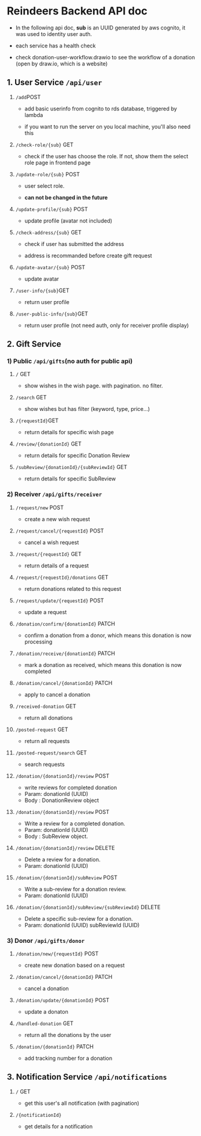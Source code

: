 # Reindeers Backend API doc

+ In the following api doc, **sub** is an UUID generated by aws cognito, it was used to identity user auth.

+ each service has a health check

+ check donation-user-workflow.drawio to see the workflow of a donation (open by draw.io, which is a website)

## 1. User Service `/api/user`

1) `/add`POST
   
   + add basic userinfo from cognito to rds database, triggered by lambda
   
   + if you want to run the server on you local machine, you'll also need this

2) `/check-role/{sub}` GET
   
   + check if the user has choose the role. If not, show them the select role page in frontend page

3) `/update-role/{sub}` POST
   
   + user select role.  
   
   + **can not be changed in the future**

4) `/update-profile/{sub}` POST
   
   + update profile (avatar not included)

5) `/check-address/{sub}` GET
   
   + check if user has submitted the address
   
   + address is recommanded before create gift request

6) `/update-avatar/{sub}` POST
   
   + update avatar

7) `/user-info/{sub}`GET
   
   + return user profile

8) `/user-public-info/{sub}`GET
   
   + return user profile (not need auth, only for receiver profile display)

## 2. Gift Service

### 1) Public `/api/gifts`(no auth for public api)

1. `/` GET
   
   + show wishes in the wish page. with pagination. no filter.

2. `/search` GET
   
   + show wishes but has filter (keyword, type, price...)

3. `/{requestId}`GET
   
   + return details for specific wish page

4. `/review/{donationId}` GET
   + return details for specific Donation Review 

5. `/subReview/{donationId}/{subReviewId}` GET
   + return details for specific SubReview


### 2) Receiver `/api/gifts/receiver`

1. `/request/new` POST
   
   + create a new wish request

2. `/request/cancel/{requestId}` POST
   
   + cancel a wish request

3. `/request/{requestId}` GET
   
   + return details of a request

4. `/request/{requestId}/donations`  GET
   
   + return donations related to this request

5. `/request/update/{requestId}` POST
   
   + update a request

6. `/donation/confirm/{donationId}` PATCH
   
   + confirm a donation from a donor, which means this donation is now processing

7. `/donation/receive/{donationId}` PATCH
   
   + mark a donation as received, which means this donation is now completed

8. `/donation/cancel/{donationId}` PATCH
   
   + apply to cancel a donation

9. `/received-donation` GET
   
   + return all donations

10. `/posted-request` GET
    
    + return all requests

11. `/posted-request/search` GET
    
    + search requests

12. `/donation/{donationId}/review` POST
    
    + write reviews for completed donation
    + Param: donationId (UUID)
    + Body : DonationReview object

13. `/donation/{donationId}/review` POST

    + Write a review for a completed donation.
    + Param: donationId (UUID)
    + Body : SubReview object.

14. `/donation/{donationId}/review` DELETE

    + Delete a review for a donation.
    + Param: donationId (UUID)

15. `/donation/{donationId}/subReview` POST

    + Write a sub-review for a donation review.
    + Param: donationId (UUID)

16. `/donation/{donationId}/subReview/{subReviewId}` DELETE

    + Delete a specific sub-review for a donation.
    + Param: donationId (UUID) subReviewId (UUID)

### 3) Donor `/api/gifts/donor`

1. `/donation/new/{requestId}` POST
   
   + create new donation based on a request

2. `/donation/cancel/{donationId}` PATCH
   
   + cancel a donation

3. `/donation/update/{donationId}` POST
   
   + update a donaton

4. `/handled-donation` GET
   
   + return all the donations by the user

5. `/donation/{donationId}` PATCH
   
   + add tracking number for a donation

## 3. Notification Service `/api/notifications`

1. `/` GET
   
   + get this user's all notification (with pagination)

2. `/{notificationId}`
   
   + get details for a notification
